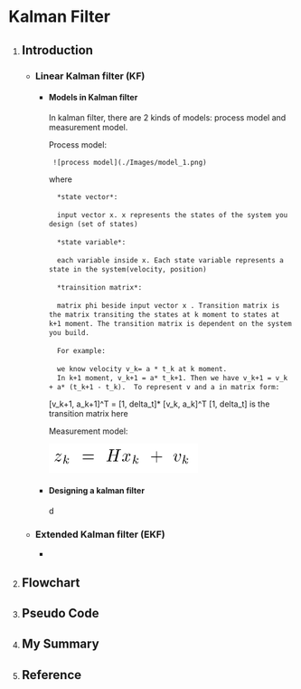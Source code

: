 ﻿# Kalman Filter
1. ## Introduction
	+ ### Linear Kalman filter (KF)
		+ #### Models in Kalman filter 

			In kalman filter, there are 2 kinds of models: process model and measurement model.
		
		   Process model:

			   ![process model](./Images/model_1.png)

		   where  
		   
			    *state vector*: 
			    
			    input vector x. x represents the states of the system you design (set of states)

			    *state variable*: 
			    
			    each variable inside x. Each state variable represents a state in the system(velocity, position)

			    *trainsition matrix*: 
			    
			    matrix phi beside input vector x . Transition matrix is the matrix transiting the states at k moment to states at k+1 moment. The transition matrix is dependent on the system you build. 
			    
			    For example: 

			    we know velocity v_k= a * t_k at k moment. 
			    In k+1 moment, v_k+1 = a* t_k+1. Then we have v_k+1 = v_k + a* (t_k+1 - t_k).  To represent v and a in matrix form:
			[v_k+1, a_k+1]^T  = [1, delta_t]* [v_k, a_k]^T
			    [1, delta_t] is the transition matrix here
			    
			Measurement model:

			![process model](./Images/model_2.png)
		+ #### Designing a kalman filter
			d
	+ ### Extended Kalman filter (EKF)
		+ 
2. ## Flowchart
3. ## Pseudo Code
4. ## My Summary
5. ## Reference
